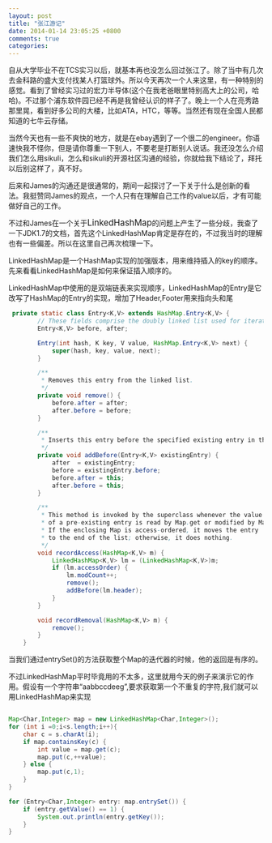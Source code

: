 ```yaml
---
layout: post
title: "张江游记"
date: 2014-01-14 23:05:25 +0800
comments: true
categories: 
---
```


自从大学毕业不在TCS实习以后，就基本再也没怎么回过张江了。除了当中有几次去金科路的盛大支付找某人打篮球外。所以今天再次一个人来这里，有一种特别的感觉。看到了曾经实习过的宏力半导体(这个在我老爸眼里特别高大上的公司，哈哈)。不过那个浦东软件园已经不再是我曾经认识的样子了。晚上一个人在亮秀路那里晃，看到好多公司的大楼，比如ATA，HTC，等等。当然还有现在全国人民都知道的七牛云存储。

当然今天也有一些不爽快的地方，就是在ebay遇到了一个很二的engineer。你语速快我不怪你，但是请你尊重一下别人，不要老是打断别人说话。我还没怎么介绍我们怎么用sikuli，怎么和sikuli的开源社区沟通的经验，你就给我下结论了，拜托以后别这样了，真不好。

后来和James的沟通还是很通常的，期间一起探讨了一下关于什么是创新的看法。我挺赞同James的观点，一个人只有在理解自己工作的value以后，才有可能做好自己的工作。

不过和James在一个关于<big>LinkedHashMap</big>的问题上产生了一些分歧，我查了一下JDK1.7的文档，首先这个LinkedHashMap肯定是存在的，不过我当时的理解也有一些偏差。所以在这里自己再次梳理一下。

LinkedHashMap是一个HashMap实现的加强版本，用来维持插入的key的顺序。先来看看LinkedHashMap是如何来保证插入顺序的。

LinkedHashMap中使用的是双端链表来实现顺序，LinkedHashMap的Entry是它改写了HashMap的Entry的实现，增加了Header,Footer用来指向头和尾

``` java
 private static class Entry<K,V> extends HashMap.Entry<K,V> {
        // These fields comprise the doubly linked list used for iteration.
        Entry<K,V> before, after;

        Entry(int hash, K key, V value, HashMap.Entry<K,V> next) {
            super(hash, key, value, next);
        }

        /**
         * Removes this entry from the linked list.
         */
        private void remove() {
            before.after = after;
            after.before = before;
        }

        /**
         * Inserts this entry before the specified existing entry in the list.
         */
        private void addBefore(Entry<K,V> existingEntry) {
            after  = existingEntry;
            before = existingEntry.before;
            before.after = this;
            after.before = this;
        }

        /**
         * This method is invoked by the superclass whenever the value
         * of a pre-existing entry is read by Map.get or modified by Map.set.
         * If the enclosing Map is access-ordered, it moves the entry
         * to the end of the list; otherwise, it does nothing.
         */
        void recordAccess(HashMap<K,V> m) {
            LinkedHashMap<K,V> lm = (LinkedHashMap<K,V>)m;
            if (lm.accessOrder) {
                lm.modCount++;
                remove();
                addBefore(lm.header);
            }
        }

        void recordRemoval(HashMap<K,V> m) {
            remove();
        }
    }
```
当我们通过entrySet()的方法获取整个Map的迭代器的时候，他的返回是有序的。

不过LinkedHashMap平时毕竟用的不太多，这里就用今天的例子来演示它的作用。假设有一个字符串“aabbccdeeg”,要求获取第一个不重复的字符,我们就可以用LinkedHashMap来实现

``` java

Map<Char,Integer> map = new LinkedHashMap<Char,Integer>();
for (int i =0;i<s.length;i++){
    char c = s.charAt(i);
    if map.containsKey(c) {
        int value = map.get(c);
        map.put(c,++value);
    } else {
        map.put(c,1);
    }
}

for (Entry<Char,Integer> entry: map.entrySet()) {
    if (entry.getValue() == 1) {
        System.out.println(entry.getKey());
    }
}

```